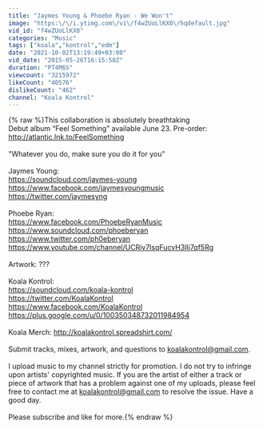 ```yaml
---
title: "Jaymes Young & Phoebe Ryan - We Won't"
image: "https:\/\/i.ytimg.com\/vi\/f4wZUoLlKX0\/hqdefault.jpg"
vid_id: "f4wZUoLlKX0"
categories: "Music"
tags: ["koala","kontrol","edm"]
date: "2021-10-02T13:19:49+03:00"
vid_date: "2015-05-26T16:15:58Z"
duration: "PT4M6S"
viewcount: "3215972"
likeCount: "40576"
dislikeCount: "462"
channel: "Koala Kontrol"
---
```

{% raw %}This collaboration is absolutely breathtaking<br />Debut album “Feel Something” available June 23. Pre-order: <a rel="nofollow" target="blank" href="http://atlantic.lnk.to/FeelSomething">http://atlantic.lnk.to/FeelSomething</a><br /><br />&quot;Whatever you do, make sure you do it for you&quot;<br /><br />Jaymes Young:<br /><a rel="nofollow" target="blank" href="https://soundcloud.com/jaymes-young">https://soundcloud.com/jaymes-young</a><br /><a rel="nofollow" target="blank" href="https://www.facebook.com/jaymesyoungmusic">https://www.facebook.com/jaymesyoungmusic</a><br /><a rel="nofollow" target="blank" href="https://twitter.com/jaymesyng">https://twitter.com/jaymesyng</a><br /><br />Phoebe Ryan:<br /><a rel="nofollow" target="blank" href="https://www.facebook.com/PhoebeRyanMusic">https://www.facebook.com/PhoebeRyanMusic</a><br /><a rel="nofollow" target="blank" href="https://www.soundcloud.com/phoeberyan">https://www.soundcloud.com/phoeberyan</a><br /><a rel="nofollow" target="blank" href="https://www.twitter.com/ph0eberyan">https://www.twitter.com/ph0eberyan</a><br /><a rel="nofollow" target="blank" href="https://www.youtube.com/channel/UCRiy7IsqFucvH3Ilj7qf5Rg">https://www.youtube.com/channel/UCRiy7IsqFucvH3Ilj7qf5Rg</a><br /><br />Artwork: ???<br /><br />Koala Kontrol:<br /><a rel="nofollow" target="blank" href="https://soundcloud.com/koala-kontrol">https://soundcloud.com/koala-kontrol</a><br /><a rel="nofollow" target="blank" href="https://twitter.com/KoalaKontrol">https://twitter.com/KoalaKontrol</a><br /><a rel="nofollow" target="blank" href="https://www.facebook.com/KoalaKontrol">https://www.facebook.com/KoalaKontrol</a><br /><a rel="nofollow" target="blank" href="https://plus.google.com/u/0/100350348732011984954">https://plus.google.com/u/0/100350348732011984954</a><br /><br />Koala Merch: <a rel="nofollow" target="blank" href="http://koalakontrol.spreadshirt.com/">http://koalakontrol.spreadshirt.com/</a><br /><br />Submit tracks, mixes, artwork, and questions to koalakontrol@gmail.com.<br /><br />I upload music to my channel strictly for promotion.  I do not try to infringe upon artists' copyrighted music.  If you are the artist of either a track or piece of artwork that has a problem against one of my uploads, please feel free to contact me at koalakontrol@gmail.com to resolve the issue.  Have a good day.<br /><br />Please subscribe and like for more.{% endraw %}
